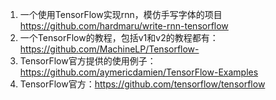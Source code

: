 1. 一个使用TensorFlow实现rnn，模仿手写字体的项目 https://github.com/hardmaru/write-rnn-tensorflow
1. 一个TensorFlow的教程，包括v1和v2的教程都有：https://github.com/MachineLP/Tensorflow-
1. TensorFlow官方提供的使用例子：https://github.com/aymericdamien/TensorFlow-Examples
1. TensorFlow官方：https://github.com/tensorflow/tensorflow